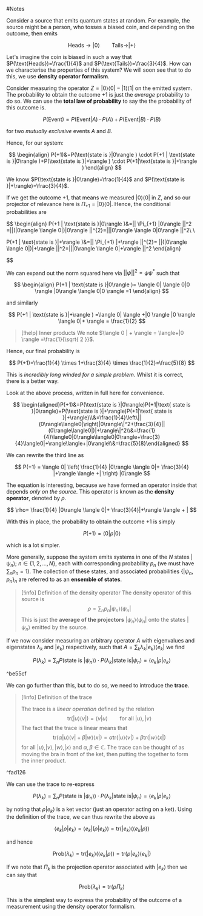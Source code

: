 #Notes 

Consider a source that emits quantum states at random. For example, the source might be a person, who tosses a biased coin, and depending on the outcome, then emits 

$$
\text{Heads} \to |0\rangle\qquad \text{Tails} \to |+\rangle
$$

Let's imagine the coin is biased in such a way that $P(\text{Heads})=\frac{1}{4}$ and $P(\text{Tails})=\frac{3}{4}$. How can we characterise the properties of this system? We will soon see that to do this, we use **density operator formalism**.

Consider measuring the operator $Z=|0\rangle \langle 0|-|1\rangle \langle 1|$ on the emitted system. The probability to obtain the outcome +1 is just the *average* probability to do so. We can use the **total law of probability** to say the the probability of this outcome is.

$$
P(\text{Event}) = P(\text{Event} | A) \cdot P(A) + P(\text{Event}|B)\cdot P(B)
$$

for two *mutually exclusive* events $A$ and $B$. 

Hence, for our system:

$$
\begin{align}
P(+1)&=P(\text{state is }|0\rangle ) \cdot P(+1 | \text{state is }|0\rangle )+P(\text{state is }|+\rangle ) \cdot P(+1|\text{state is }|+\rangle ) 
\end{align}
	$$

We know $P(\text{state is }|0\rangle)=\frac{1}{4}$ and $P(\text{state is }|+\rangle)=\frac{3}{4}$.

If we get the outcome +1, that means we measured $|0\rangle \langle 0|$ in $Z$, and so our projector of relevance here is $\Pi_{+1}=|0\rangle \langle {0}|$. Hence, the conditional probabilities are 

$$
\begin{align}
P(+1 | \text{state is }|0\rangle )&=|| \Pi_{+1} |0\rangle ||^2 =||(|0\rangle \langle  0|)|0\rangle ||^{2}=|||0\rangle \langle 0|0\rangle ||^2\\ \\

P(+1 | \text{state is }|+\rangle )&=|| \Pi_{+1} |+\rangle ||^{2}= ||(|0\rangle \langle 0|)|+\rangle ||^2=|||0\rangle \langle 0|+\rangle ||^2
\end{align}

$$

We can expand out the norm squared here via $||\psi||^2=\psi\psi^*$ such that 

$$
\begin{align}
 P(+1 | \text{state is }|0\rangle )= \langle 0| \langle 0|0 \rangle |0\rangle \langle 0|0 \rangle =1
\end{align}
$$

and similarly

$$
P(+1 | \text{state is }|+\rangle ) =\langle 0| \langle +|0 \rangle |0 \rangle \langle 0|+ \rangle = \frac{1}{2}
$$

> [!help] Inner products
We note $\langle 0 | + \rangle = \langle+|0 \rangle =\frac{1}{\sqrt{ 2 }}$.

Hence, our final probability is 

$$
P(+1)=\frac{1}{4} \times 1+\frac{3}{4} \times \frac{1}{2}=\frac{5}{8}
$$

This is *incredibly long winded for a simple problem*. Whilst it is correct, there is a better way. 

Look at the above process, written in full here for convenience. 

$$
\begin{aligned}P(+1)&=P(\text{state is }|0\rangle)P(+1|\text{ state is }|0\rangle)+P(\text{state is }|+\rangle)P(+1|\text{ state is }|+\rangle)\\&=\frac{1}{4}\left\||(0\rangle\langle0|\right)|0\rangle\|^2+\frac{3}{4}||(0\rangle\langle0|)|+\rangle\|^2\\&=\frac{1}{4}\langle0|0\rangle\langle0|0\rangle+\frac{3}{4}\langle0|+\rangle\langle+|0\rangle\\&=\frac{5}{8}\end{aligned}
$$

We can rewrite the third line as 

$$
P(+1) = \langle 0| \left( \frac{1}{4}  |0\rangle \langle 0|+  \frac{3}{4} |+\rangle \langle +| \right) |0\rangle 
$$

The equation is interesting, because we have formed an operator inside that depends *only on the source*. This operator is known as the **density operator**, denoted by $\rho$.

$$
\rho= \frac{1}{4} |0\rangle \langle 0|+ \frac{3}{4}|+\rangle \langle + |
$$

With this in place, the probability to obtain the outcome +1 is simply

$$
P(+1) = \langle 0|\rho|0\rangle 
$$

which is a lot simpler. 

More generally, suppose the system emits systems in one of the $N$ states $|\psi_{n}\rangle$; $n \in \{1,2,\dots,N\}$, each with corresponding probability $p_{n}$ (we must have $\sum_{n}p_{n}=1$). The collection of these states, and associated probabilities $\{|\psi_{n}, p_{n}\}_{n}$ are referred to as an **ensemble of states**. 

> [!info] Definition of the density operator
> The density operator of this source is 
> $$\rho= \sum_{n} p_{n}|\psi_{n}\rangle \langle \psi_{n}|$$
> This is just the **average of the projectors** $|\psi_{n}\rangle \langle\psi_{n}|$ onto the states $|\psi_{n}\rangle$ emitted by the source. 

If we now consider measuring an arbitrary operator $A$ with eigenvalues and eigenstates $\lambda_{k}$ and $|e_{k}\rangle$ respectively, such that $A=\sum_{k}\lambda_{k}|e_{k}\rangle \langle e_{k}|$ we find

$$
P(\lambda_{k})= \sum_{n} P(\text{state is }|\psi_{n}\rangle ) \cdot P(\lambda_{k}|\text{state is}|\psi_{n})=\langle e_{k}|\rho|e_{k}\rangle 
$$

^be55cf

We can go further than this, but to do so, we need to introduce the **trace**.

> [!info] Definition of the trace
>
> The trace is a *linear operation* defined by the relation
> $$\text{tr}(|u\rangle \langle v|)=\langle v|u\rangle \qquad \text{for all }|u\rangle ,|v\rangle $$
> The fact that the trace is linear means that
> $$\text{tr}(\alpha |u\rangle \langle v| + \beta|w\rangle \langle x|)=\alpha \text{tr}(|u\rangle \langle v|)+\beta \text{tr}(|w\rangle \langle x|)$$
> for all $|u\rangle,|v\rangle,|w\rangle,|x\rangle$ and $\alpha, \beta \in \mathbb{C}$. 
> The trace can be thought of as moving the bra in front of the ket, then putting the together to form the inner product.

^fad126

We can use the trace to re-express 

$$
P(\lambda_{k})= \sum_{n} P(\text{state is }|\psi_{n}\rangle ) \cdot P(\lambda_{k}|\text{state is}|\psi_{n})=\langle e_{k}|\rho|e_{k}\rangle
$$

by noting that $\rho|e_{k}\rangle$ is a ket vector (just an operator acting on a ket). Using the definition of the trace, we can thus rewrite the above as 

$$
\langle e_{k}|\rho|e_{k}\rangle = \langle e_{k}|(\rho|e_{k}\rangle)=\text{tr}(|e_{k}\rangle (\langle e_{k}| \rho ))
$$

and hence 

$$
\text{Prob}(\lambda_{k})=\text{tr}(|e_{k}\rangle (\langle e_{k}| \rho )) = \text{tr}(\rho|e_{k}\rangle \langle e_{k}|)
$$

If we note that $\Pi_{k}$ is the projection operator associated with $|e_{k}\rangle$ then we can say that 

$$
\text{Prob}(\lambda_{k})=\text{tr}(\rho \Pi_{k})
$$

This is the simplest way to express the probability of the outcome of a measurement using the density operator formalism. 


